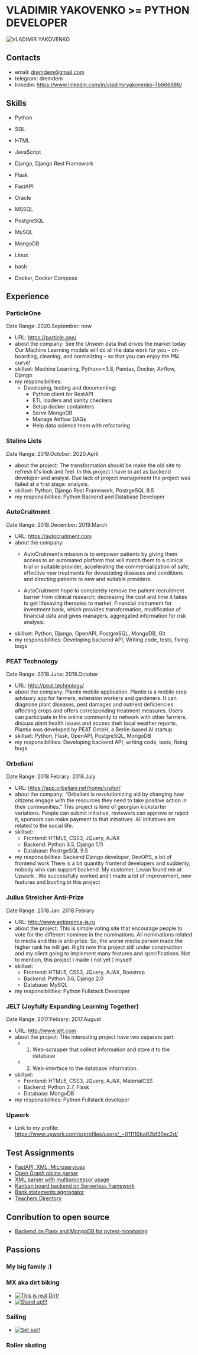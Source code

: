 # VLADIMIR YAKOVENKO >= PYTHON DEVELOPER

![VLADIMIR YAKOVENKO](https://github.com/dremdem/cv/blob/master/cv_image.png)

## Contacts

- email: dremdem@gmail.com
- telegram: dremdem
- linkedin: https://www.linkedin.com/in/vladimiryakovenko-7b666686/

## Skills 

- Python 
- SQL
- HTML
- JavaScript

- Django, Django Rest Framework
- Flask
- FastAPI

- Oracle
- MSSQL 
- PostgreSQL
- MySQL
- MongoDB

- Linux
- bash
- Docker, Docker Compose

## Experience

### ParticleOne

Date Range: 2020.September: now

- URL: https://particle.one/
- about the company:
See the Unseen
data that drives the market today
Our Machine Learning models will do all the data work for you – on-boarding, cleaning, and normalizing – so that you can enjoy the P&L curve!
- skillset: 
Machine Learning, Python>=3.8, Pandas, Docker, Airflow, Django
- my responsibilities:
  - Developing, testing and documenting: 
    - Python client for RestAPI
    - ETL loaders and sanity checkers
    - Setup docker containters
    - Serve MongoDB 
    - Manage Airflow DAGs
    - Help data science team with refactoring

### Stalins Lists

Date Range: 2019.October: 2020.April

- about the project:
The transformation should be make the old site to refresh it's look and feel.
In this project I have to act as backend developer and analyst. 
Due lack of project management the project was failed at a first stage: analysis.
- skillset: 
Python, Django Rest Framework, PostrgeSQL 9.5
- my responsibilities:
Python Backend and Database Developer

### AutoCruitment

Date Range: 2018.December: 2019.March

- URL: https://autocruitment.com
- about the company:
  - AutoCruitment’s mission is to empower patients by giving them access to an automated platform that will match them to a clinical trial or suitable provider, accelerating the commercialization of safe, effective new treatments for devastating diseases and conditions and directing patients to new and suitable providers.

  - AutoCruitment hope to completely remove the patient recruitment barrier from clinical research; decreasing the cost and time it takes to get lifesaving therapies to market. Financial instrument for investment bank, which provides transformation, modification of financial data and gives managers, aggregated information for risk analysis.
- skillset: 
Python, Django, OpenAPI, PostgreSQL, MongoDB, Git
- my responsibilities:
Developing backend API, Writing code, tests, fixing bugs

### PEAT Technology

Date Range: 2018.June: 2018.October

- URL: http://peat.technology/
- about the company: 
Plantix mobile application.
Plantix is a mobile crop advisory app for farmers, extension workers and gardeners. It can diagnose plant diseases, pest damages and nutrient deficiencies affecting crops and offers corresponding treatment measures. Users can participate in the online community to network with other farmers, discuss plant health issues and access their local weather reports. Plantix was developed by PEAT GmbH, a Berlin-based AI startup.
- skillset: 
Python, Flask, OpenAPI, PostgreSQL, MongoDB
- my responsibilities:
Developing backend API, writing code, tests, fixing bugs

### Orbeliani

Date Range: 2018.Febrary: 2018.July

- URL: https://app.orbeliani.net/home/visitor/
- about the company:
“Orbeliani is revolutionizing aid by changing how citizens engage with the resources they need to take positive action in their communities.”
This project is kind of georgian kickstarter variations. People can submit initiative, reviewers can approve or reject it, sponsors can make payment to that initiatives. 
All initiatives are related to the social life.
- skillset: 
  - Frontend: HTML5, CSS3, JQuery, AJAX
  - Backend: Python 3.5, Django 1.11
  - Database: PostrgeSQL 9.5
- my responsibilities:
Backend Django developer, DevOPS, a bit of frontend work
There is a bit quantity frontend developers and suddenly, nobody who can support backend. My customer, Levan found me at Upwork .  We successfully worked and I made a lot of improvement, new features and buxfing in this project



### Julius Streicher Anti-Prize

Date Range: 2018.Jan: 2018.Febrary

- URL: http://www.antipremia-js.ru
- about the project:
This is simple voting site that encourage people to vote for the different nominee in the nominations. All nominations related to media and this is anti-prize. So, the worse media person made the higher rank he will get.
Right now this project still under construction and my client going to implement many features and specifications. 
Not to mention, this project I made ( not yet ) myself. 
- skillset: 
  - Frontend: HTML5, CSS3, JQuery, AJAX, Boostrap
  - Backend: Python 3.6, Django 2.0
  - Database: MySQL
- my responsibilities:
Python Fullstack Developer

### JELT (Joyfully Expanding Learning Together)

Date Range: 2017.Febrary: 2017.August

- URL: http://www.jelt.com
- about the project:
This interesting project have two separate part:
  - 1.	Web-scrapper that collect information and store it to the database
  - 2.	Web-interface to the database information.
- skillset: 
  - Frontend: HTML5, CSS3, JQuery, AJAX, MaterialCSS
  - Backend: Python 2.7, Flask
  - Database: MongoDB
- my responsibilities:
Python Fullstack developer

### Upwork 

- Link to my profile: https://www.upwork.com/o/profiles/users/_~011110ba92bf30ec2d/


## Test Assignments

- [FastAPI, XML, Microservices](https://github.com/dremdem/fastapi_celery_xml)
- [Open Graph obline parser](https://github.com/dremdem/og_online_parser)
- [XML parser with multiprocessor usage](https://github.com/dremdem/xml_parse_with_multicore)
- [Kanban board backend on Serverless framework](https://github.com/dremdem/kanban-board-backend)
- [Bank statements aggregator](https://github.com/dremdem/sobers)
- [Teachers Directory](https://github.com/dremdem/teachers)

## Conribution to open source

- [Backend on Flask and MongoDB for pytest-monitoring](https://github.com/dremdem/pytest-monitor-backend)

## Passions 

### My big family :) 

### MX aka dirt biking

- [![This is real Dirt!](https://img.youtube.com/vi/5WH17nTdCEc/0.jpg)](https://www.youtube.com/watch?v=5WH17nTdCEc)
- [![Stand up!!!](https://img.youtube.com/vi/4CdFfLxM370/0.jpg)](https://www.youtube.com/watch?v=4CdFfLxM370)

### Sailing 

- [![Set sail!](https://img.youtube.com/vi/22We8dOIsmk/0.jpg)](https://www.youtube.com/watch?v=22We8dOIsmk)

### Roller skating

